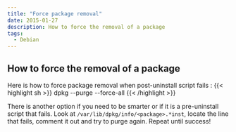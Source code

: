 ```yaml
---
title: "Force package removal"
date: 2015-01-27
description: How to force the removal of a package
tags:
  - Debian
---
```


## How to force the removal of a package

Here is how to force package removal when post-uninstall script fails :
{{< highlight sh >}}
dpkg --purge --force-all <package>
{{< /highlight >}}

There is another option if you need to be smarter or if it is a pre-uninstall script that fails. Look at `/var/lib/dpkg/info/<package>.*inst`, locate the line that fails, comment it out and try to purge again. Repeat until success!
